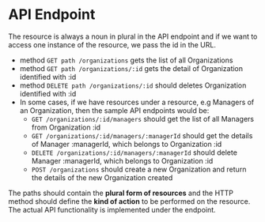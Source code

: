 # API Endpoint

The resource is always a noun in plural in the API endpoint and if we want to access one instance of the resource, we pass the id in the URL.

* method `GET path /organizations` gets the list of all Organizations
* method `GET path /organizations/:id` gets the detail of Organization identified with :id
* method `DELETE path /organizations/:id` should deletes Organization identified with :id
* In some cases, if we have resources under a resource, e.g Managers of an Organization, then the sample API endpoints would be:
  * `GET /organizations/:id/managers` should get the list of all Managers from Organization :id
  * `GET /organizations/:id/managers/:managerId` should get the details of Manager :managerId, which belongs to Organization :id
  * `DELETE /organizations/:id/managers/:managerId` should delete Manager :managerId, which belongs to Organization :id
  * `POST /organizations` should create a new Organization and return the details of the new Organization created

The paths should contain the **plural form of resources** and the HTTP method should define the **kind of action** to be performed on the resource. The actual API functionality is implemented under the endpoint.

